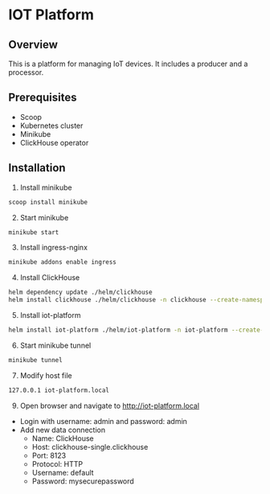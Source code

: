 # IOT Platform

## Overview

This is a platform for managing IoT devices. It includes a producer and a processor.

## Prerequisites

- Scoop
- Kubernetes cluster
- Minikube
- ClickHouse operator

## Installation

1. Install minikube

```bash
scoop install minikube
```

2. Start minikube

```bash
minikube start
```

3. Install ingress-nginx

```bash
minikube addons enable ingress

```

4. Install ClickHouse 

```bash 
helm dependency update ./helm/clickhouse
helm install clickhouse ./helm/clickhouse -n clickhouse --create-namespace
```

5. Install iot-platform

```bash
helm install iot-platform ./helm/iot-platform -n iot-platform --create-namespace
```

6. Start minikube tunnel

```bash
minikube tunnel
```

7. Modify host file

```bash
127.0.0.1 iot-platform.local
```

9. Open browser and navigate to http://iot-platform.local
  - Login with username: admin and password: admin
  - Add new data connection
    - Name: ClickHouse
    - Host: clickhouse-single.clickhouse
    - Port: 8123
    - Protocol: HTTP
    - Username: default
    - Password: mysecurepassword



